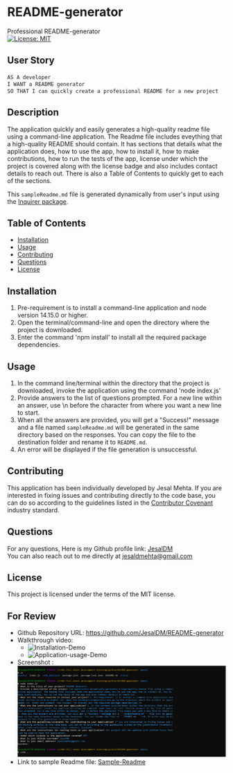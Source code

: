 # README-generator
Professional README-generator  
[![License: MIT](https://img.shields.io/badge/License-MIT-yellow.svg)](https://opensource.org/licenses/MIT)

## User Story
```
AS A developer
I WANT a README generator
SO THAT I can quickly create a professional README for a new project
```
## Description
The application quickly and easily generates a high-quality readme file using a command-line application. The Readme file includes eveything that a high-quality README should contain. It has sections that details what the application does, how to use the app, how to install it, how to make contributions, how to run the tests of the app, license under which the project is covered along with the license badge and also includes contact details to reach out. There is also a Table of Contents to quickly get to each of the sections.

This ```sampleReadme.md``` file is generated dynamically from user's input using the [Inquirer package](https://www.npmjs.com/package/inquirer). 

## Table of Contents
* [Installation](#installation)
* [Usage](#usage)
* [Contributing](#contributing)
* [Questions](#questions)
* [License](#license)

## Installation
1. Pre-requirement is to install a command-line application and node version 14.15.0 or higher.
2. Open the terminal/command-line and open the directory where the project is downloaded. 
3. Enter the command 'npm install' to install all the required package dependencies.

## Usage
1. In the command line/terminal within the directory that the project is downloaded, invoke the application using the command 'node index.js' 
2. Provide answers to the list of questions prompted. For a new line within an answer, use \n before the character from where you want a new line to start.
3. When all the answers are provided, you will get a "Success!" message and a file named ```sampleReadme.md``` will be generated in the same directory based on the responses. You can copy the file to the destination folder and rename it to ```README.md```. 
4. An error will be displayed if the file generation is unsuccessful.

## Contributing
This application has been individually developed by Jesal Mehta. If you are interested in fixing issues and contributing directly to the code base, you can do so according to the guidelines listed in the [Contributor Covenant](https://www.contributor-covenant.org/) industry standard.

## Questions
For any questions,
Here is my Github profile link: [JesalDM](https://github.com/JesalDM)  
You can also reach out to me directly at [jesaldmehta@gmail.com](mailto:jesaldmehta@gmail.com)

## License
This project is licensed under the terms of the MIT license.

## For Review
* Github Repository URL: https://github.com/JesalDM/README-generator
* Walkthrough video: 
    - ![Installation-Demo](./assets/installation-demo.gif)
    - ![Application-usage-Demo](./assets/application-usage-demo.gif)
* Screenshot : ![Screenshot](./assets/commandline-prompt-sample-responses.png)
* Link to sample Readme file: [Sample-Readme](./assets/sampleReadme.md)
